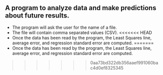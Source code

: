 ## A program to analyze data and make predictions about future results.

* The program will ask the user for the name of a file. 
* The file will contain comma separated values (CSV).
<<<<<<< HEAD
* Once the data has been read by the program, the Least Squares line, average error, and regression standard error are computed. 
=======
* Once the data has been read by the program, the Least Squares line, average error, and regression standard error are computed. 
>>>>>>> 0aa73bd322db356aaef991060bac4d0ef8325345
